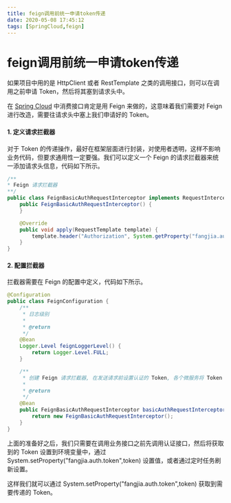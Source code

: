 ```yaml
---
title: feign调用前统一申请token传递
date: 2020-05-08 17:45:12
tags: [SpringCloud,feign]
---
```


# feign调用前统一申请token传递

如果项目中用的是 HttpClient 或者 RestTemplate 之类的调用接口，则可以在调用之前申请 Token，然后将其塞到请求头中。

在 [Spring Cloud](http://c.biancheng.net/spring_cloud/) 中消费接口肯定是用 Feign 来做的，这意味着我们需要对 Feign 进行改造，需要往请求头中塞上我们申请好的 Token。

#### 1. 定义请求拦截器

对于 Token 的传递操作，最好在框架层面进行封装，对使用者透明，这样不影响业务代码，但要求通用性一定要强。我们可以定义一个 Feign 的请求拦截器来统一添加请求头信息，代码如下所示。

```java
/**
* Feign 请求拦截器
**/
public class FeignBasicAuthRequestInterceptor implements RequestInterceptor {
    public FeignBasicAuthRequestInterceptor() {
    }

    @Override
    public void apply(RequestTemplate template) {
        template.header("Authorization", System.getProperty("fangjia.auth.token"));
    }
}
```

<!--more-->

#### 2. 配置拦截器

拦截器需要在 Feign 的配置中定义，代码如下所示。

```java
@Configuration
public class FeignConfiguration {
    /**
     * 日志级别
     *
     * @return
     */
    @Bean
    Logger.Level feignLoggerLevel() {
        return Logger.Level.FULL;
    }

    /**
     * 创建 Feign 请求拦截器, 在发送请求前设置认证的 Token, 各个微服务将 Token 设置 到环境变量中来达到通用的目的
     *
     * @return
     */
    @Bean
    public FeignBasicAuthRequestInterceptor basicAuthRequestInterceptor() {
        return new FeignBasicAuthRequestInterceptor();
    }
}
```

上面的准备好之后，我们只需要在调用业务接口之前先调用认证接口，然后将获取到的 Token 设置到环境变量中，通过 System.setProperty("fangjia.auth.token",token) 设置值，或者通过定时任务刷新设置。

这样我们就可以通过 System.setProperty("fangjia.auth.token",token) 获取到需要传递的 Token。